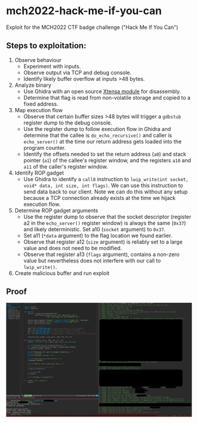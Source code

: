 # mch2022-hack-me-if-you-can
Exploit for the MCH2022 CTF badge challenge ("Hack Me If You Can")

## Steps to exploitation:
1. Observe behaviour
   - Experiment with inputs.
   - Observe output via TCP and debug console.
   - Identify likely buffer overflow at inputs >48 bytes.
2. Analyze binary
   - Use Ghidra with an open source [Xtensa module](https://github.com/yath/ghidra-xtensa) for disassembly.
   - Determine that flag is read from non-volatile storage and copied to a
     fixed address.
3. Map execution flow
   - Observe that certain buffer sizes >48 bytes will trigger a `gdbstub`
     register dump to the debug console.
   - Use the register dump to follow execution flow in Ghidra and determine
     that the callee is `do_echo_recursive()` and caller is `echo_server()` at the
     time our return address gets loaded into the program counter.
   - Identify the offsets needed to set the return address (`a0`) and stack
     pointer (`a1`) of the callee's register window, and the registers `a10`
     and `a11` of the caller's register window.
4. Identify ROP gadget
   - Use Ghidra to identify a `call8` instruction to 
     `lwip_write(int socket, void* data, int size, int flags)`. We can use this
     instruction to send data back to our client. Note we can do this without
     any setup because a TCP connection already exists at the time we hijack
     execution flow.
5. Determine ROP gadget arguments
   - Use the register dump to observe that the socket descriptor (register a2
     in the `echo_server()` register window) is always the same (`0x37`) and
     likely deterministic. Set a10 (`socket` argument) to `0x37`.
   - Set a11 (`*data` argument) to the flag location we found earlier.
   - Observe that register a12 (`size` argument) is reliably set to a large
     value and does not need to be modified.
   - Observe that register a13 (`flags` argument), contains a non-zero value
     but nevertheless does not interfere with our call to `lwip_write()`.
6. Create malicious buffer and run exploit

## Proof
![proof](proof.png)
